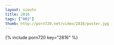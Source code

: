 ```yaml
--- 
layout: sieutv
title: 2816
tags: ["002"]
thumb: http://porn720.net/video/2816/poster.jpg
---
```

{% include porn720 key="2816" %} 
